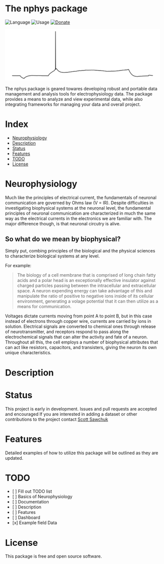 
<!-- README.md is generated from README.Rmd. Please edit that file -->

# The nphys package

![Language](https://img.shields.io/badge/Language-R-blue?style=plastic&logo=R)
![Usage](https://img.shields.io/badge/Usage-neurophysiology-green?style=plastic&logo=R)
[![Donate](https://img.shields.io/badge/-Donate-yellow?style=plastic&logo=paypal)](https://paypal.me/sdsawchuk)

![](figs/ap.png)

The nphys package is geared towares developing robust and portable data
management and analysis tools for electrophysiology data. The package
provides a means to analyze and view experimental data, while also
integrating frameworks for managing your data and overall project.

# Index

  - [Neurophysiology](#Neurophysiology)
  - [Description](#Description)
  - [Status](#Status)
  - [Features](#Features)
  - [TODO](#todo)
  - [License](#license)

# Neurophysiology

Much like the principles of electrical current, the fundamentals of
neuronal communication are governed by Ohms law (V = IR). Despite
difficulties in investigating biophysical systems at the neuronal level,
the fundamental principles of neuronal communication are characterized
in much the same way as the electrical currents in the electronics we
are familiar with. The major difference though, is that neuronal
circutry is alive.

## So what do we mean by biophysical?

Simply put, combing principles of the biological and the physical
sciences to characterize biological systems at any level.

For example:

> The biology of a cell membrane that is comprised of long chain fatty
> acids and a polar head is an exceptionally effective insulator against
> charged particles passing between the intracellular and extracellular
> space. A neuron expending energy can take advantage of this and
> manipulate the ratio of positive to negative ions inside of its
> cellular environment, generating a volage potential that it can then
> utilize as a means for communication.

Voltages dictate currents moving from point A to point B, but in this
case instead of electrons through copper wire, currents are carried by
ions in solution. Electrical signals are converted to chemical ones
through release of neurotransmitter, and receptors respond to pass along
the electrochemical signals that can alter the activity and fate of a
neuron. Throughout all this, the cell employs a number of biophysical
attributes that can act like resistors, capacitors, and transisters,
giving the neuron its own unique characteristics.

# Description

# Status

This project is early in development. Issues and pull requests are
accepted and encouraged If you are interested in adding a dataset or
other contributions to the project contact [Scott
Sawchuk](mailto:scott@nrsccollective.com)

# Features

Detailed examples of how to utilize this package will be outlined as
they are updated.

# TODO

  - \[ \] Fill out TODO list
  - \[ \] Basics of Neurophysiology
  - \[ \] Documentation
  - \[ \] Description
  - \[ \] Features
  - \[ \] Dashboard
  - \[x\] Example field Data

# License

This package is free and open source software.

<!---
either through wire or solution. The signal this current carries can be modulated by passing it accross certain type resistance

## Usage
Neurophysiology experiments generally require collectiing many individual data files and keeping track of a large number of methodology variables. Infact, often times methodology variables will go over look during analysis, simply because  and and it can be difficult to  

Performing neurophysiology experiments almost always requires paying close attention to the response while also retaining relevant information for later analysis. Knowing what is relevant comes through practice, and the hands on nature of neurophysiology makes it is easy to potentially loose track of or misrepresent important information.

While many commercial software packages support options for viewing and analyzing evoked responses (i.e.pClamp, Patchmaster), there is often little focus on creating complete project constructs that allow for cross platform development of a0 project, including documentation, data organization, and eventually compiling the work into a single presentable document. 

Running an experiment with the help of R enables us to ensure that consistency is maintained throughout all avenues of the experimental procedure, and that we can easily look back on our data and find new ways to apply the same methods of analysis to each new piece of collected data.
It also allows us to easily re-examine our entire dataset without going back to each individual abf or dat file, by compiling all of the relevant information into one place. 


This package is optimized towards maintaining an organized project data, so you can access and present it on a moments notice during a discussion, similar to how you may show off pictures of your kids at the backyard bbq.  
We want to be able to able to interact with the data, and effeciently incorporate updated analysis into our ongoing project. The goal is to have easily reproducible access to analyzing our complete dataset, while simplifying updating the entire project.  
Too often I see students set their cursors, measure the slope, copy the output into excel, then never look at that data again. 


### The first step: using the nphys package to build a project directory.

Typical project builds are templates for certain types of projects being run, and contents will vary based upon the needs of the project, but the basic components remain the same. We are going to begin by building the project `EXA` (for example) by simply calling the built in function `nphys::build_proj("EXA")`

Projects and project directories are labeled `proj` followed by (generally 3) letter identifiers that are short and easy to reference. `e.g. projEXA`. It is optimal to maintain project directories immediately downstream from where your tilde is assigned `e.g. "~/projEXA`. To find out what directory your tilde is assigned to type `setwd("~")` in your console, followed by `getwd()`. Reassigning your working directory to your project directory will then be as simple as executing `setwd("~/projEXA")`

> Heads up! This will change your working directory and if you do not change it back, you may encounter errors when trying to work within the project. 



%helping to manage large data sets in a way that presents comprehensive summaries that can be rapidly updated and observed from many different angles.


This package is currently geared towards field long-term depression (LTD) experiments and whole-cell patch-clamp experiments, but will continue to be updated as more example datasets and methodologies become available.



Using the nphys packages while running an experiment is simple   

--->
